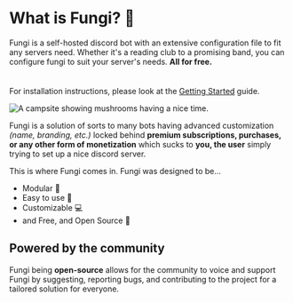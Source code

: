 # What is Fungi? 🍄

Fungi is a self-hosted discord bot with an extensive configuration file to fit any servers need. Whether it's a reading club to a promising band,
you can configure fungi to suit your server's needs. **All for free.**

<div class="tip custom-block" style="padding-top: 8px">

For installation instructions, please look at the [Getting Started](./getting-started.md) guide.

</div>

![A campsite showing mushrooms having a nice time.](/fungi-introduction-1.png)

Fungi is a solution of sorts to many bots having advanced customization *(name, branding, etc.)* locked behind **premium subscriptions, purchases, or any other form of monetization** which sucks to **you, the user** simply trying to set up a nice discord server.

This is where Fungi comes in. Fungi was designed to be...

- Modular 🧩
- Easy to use 🚀
- Customizable 💻
- and Free, and Open Source 🔨

## Powered by the community

Fungi being **open-source** allows for the community to voice and support Fungi by suggesting, reporting bugs, and contributing to the project for a tailored solution for everyone.
